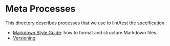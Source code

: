 # Meta Processes
<!-- START doctoc generated TOC please keep comment here to allow auto update -->
<!-- DON'T EDIT THIS SECTION, INSTEAD RE-RUN doctoc TO UPDATE -->
<!-- END doctoc generated TOC please keep comment here to allow auto update -->

This directory describes processes that we use to lint/test the specification.

- [Markdown Style Guide](markdown-style.md): how to format and structure Markdown files.
- [Versioning](versioning.md)
